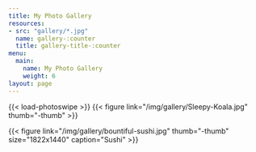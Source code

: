 ```yaml
---
title: My Photo Gallery
resources:
- src: "gallery/*.jpg"
  name: gallery-:counter
  title: gallery-title-:counter
menu:
  main:
    name: My Photo Gallery
    weight: 6
layout: page
---
```


{{< load-photoswipe >}}
{{< figure link="/img/gallery/Sleepy-Koala.jpg" thumb="-thumb" >}}

{{< figure link="/img/gallery/bountiful-sushi.jpg" thumb="-thumb" size="1822x1440" caption="Sushi" >}}
